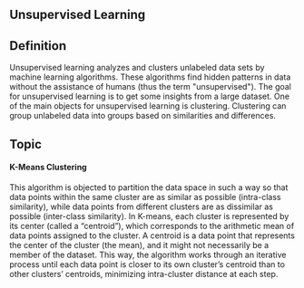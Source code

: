 ## Unsupervised Learning

## Definition
Unsupervised learning analyzes and clusters unlabeled data sets by machine learning algorithms. These algorithms find hidden patterns in data without the assistance of humans (thus the term "unsupervised"). The goal for unsupervised learning is to get some insights from a large dataset. One of the main objects for unsupervised learning is clustering. Clustering can group unlabeled data into groups based on similarities and differences. 

## Topic
#### K-Means Clustering

This algorithm is objected to partition the data space in such a way so that data points within the same cluster are as similar as possible (intra-class similarity), while data points from different clusters are as dissimilar as possible (inter-class similarity). In K-means, each cluster is represented by its center (called a “centroid”), which corresponds to the arithmetic mean of data points assigned to the cluster. A centroid is a data point that represents the center of the cluster (the mean), and it might not necessarily be a member of the dataset. This way, the algorithm works through an iterative process until each data point is closer to its own cluster’s centroid than to other clusters’ centroids, minimizing intra-cluster distance at each step.
